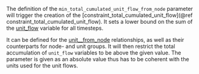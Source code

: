 The definition of the `min_total_cumulated_unit_flow_from_node` parameter will trigger the creation of the [constraint\_total\_cumulated\_unit\_flow](@ref constraint_total_cumulated_unit_flow). It sets a lower bound on the sum of the [unit\_flow](@ref) variable for all timesteps.

It can be defined for the [unit\_\_from\_node](@ref) relationships, as well as their counterparts for node- and unit groups. It will then restrict the total accumulation of `unit_flow` variables to be above the given value. The parameter is given as an absolute value thus has to be coherent with the units used for the unit flows. 
